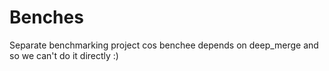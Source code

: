 # Benches

Separate benchmarking project cos benchee depends on deep_merge and so we can't do it directly :)